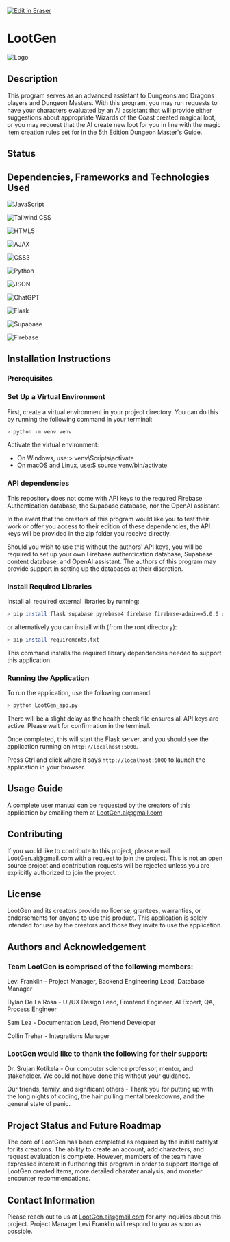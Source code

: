 <p><a target="_blank" href="https://app.eraser.io/workspace/NNKvxCtDuWTzIT9m3tDY" id="edit-in-eraser-github-link"><img alt="Edit in Eraser" src="https://firebasestorage.googleapis.com/v0/b/second-petal-295822.appspot.com/o/images%2Fgithub%2FOpen%20in%20Eraser.svg?alt=media&amp;token=968381c8-a7e7-472a-8ed6-4a6626da5501"></a></p>

# LootGen
![Logo](https://bitbucket.org/lootgen/lootgen-repository/raw/6ba5802e7f502cf98dd4cb08246c7368a95d9186/static/images/lootgen_logo_only_outline_blackVersion3-p-500.png "")

## Description
This program serves as an advanced assistant to Dungeons and Dragons players and Dungeon Masters. With this program, you may run requests to have your characters evaluated by an AI assistant that will provide either suggestions about appropriate Wizards of the Coast created magical loot, or you may request that the AI create new loot for you in line with the magic item creation rules set for in the 5th Edition Dungeon Master's Guide.

## Status
## Dependencies, Frameworks and Technologies Used
![JavaScript](https://img.shields.io/badge/JavaScript-F7DF1E?style=for-the-badge&logo=javascript&logoColor=black "")

![Tailwind CSS](https://img.shields.io/badge/Tailwind_CSS-06B6D4?style=for-the-badge&logo=tailwind-css&logoColor=white "")

![HTML5](https://img.shields.io/badge/HTML5-E34F26?style=for-the-badge&logo=html5&logoColor=white "")

![AJAX](https://img.shields.io/badge/AJAX-FF6900?style=for-the-badge&logo=ajax&logoColor=white "")

![CSS3](https://img.shields.io/badge/CSS3-1572B6?style=for-the-badge&logo=css3&logoColor=white "")

![Python](https://img.shields.io/badge/Python-3776AB?style=for-the-badge&logo=python&logoColor=white "")

![JSON](https://img.shields.io/badge/JSON-000000?style=for-the-badge&logo=json&logoColor=white "")

![ChatGPT](https://img.shields.io/badge/ChatGPT-000000?style=for-the-badge&logo=openai&logoColor=white "")

![Flask](https://img.shields.io/badge/Flask-000000?style=for-the-badge&logo=flask&logoColor=white "")

![Supabase](https://img.shields.io/badge/Supabase-3ECF8E?style=for-the-badge&logo=supabase&logoColor=white "")

![Firebase](https://img.shields.io/badge/Firebase-FFCA28?style=for-the-badge&logo=firebase&logoColor=black "")

## Installation Instructions
### Prerequisites
### Set Up a Virtual Environment
First, create a virtual environment in your project directory. You can do this by running the following command in your terminal:

```bash
> python -m venv venv
```
Activate the virtual environment:

- On Windows, use:> venv\Scripts\activate
- On macOS and Linux, use:$ source venv/bin/activate
### API dependencies
This repository does not come with API keys to the required Firebase Authentication database, the Supabase database, nor the OpenAI assistant.

In the event that the creators of this program would like you to test their work or offer you access to their edition of these dependencies, the API keys will be provided in the zip folder you receive directly.

Should you wish to use this without the authors' API keys, you will be required to set up your own Firebase authentication database, Supabase content database, and OpenAI assistant. The authors of this program may provide support in setting up the databases at their discretion.

### Install Required Libraries
Install all required external libraries by running:

```bash
> pip install flask supabase pyrebase4 firebase firebase-admin==5.0.0 openai==0.28
```
or alternatively you can install with (from the root directory):

```bash
> pip install requirements.txt
```
This command installs the required library dependencies needed to support this application.

### Running the Application
To run the application, use the following command:

```bash
> python LootGen_app.py
```
There will be a slight delay as the health check file ensures all API keys are active. Please wait for confirmation in the terminal.

Once completed, this will start the Flask server, and you should see the application running on `http://localhost:5000`.

Press Ctrl and click where it says `http://localhost:5000` to launch the application in your browser.

## Usage Guide
A complete user manual can be requested by the creators of this application by emailing them at [﻿LootGen.ai@gmail.com](mailto:LootGen.ai@gmail.com) 

## Contributing
If you would like to contribute to this project, please email [﻿LootGen.ai@gmail.com](mailto:LootGen.ai@gmail.com) with a request to join the project. This is not an open source project and contribution requests will be rejected unless you are explicitly authorized to join the project.

## License
LootGen and its creators provide no license, grantees, warranties, or endorsements for anyone to use this product. This application is solely intended for use by the creators and those they invite to use the application.

## Authors and Acknowledgement
### Team LootGen is comprised of the following members:
Levi Franklin - Project Manager, Backend Engineering Lead, Database Manager

Dylan De La Rosa - UI/UX Design Lead, Frontend Engineer, AI Expert, QA, Process Engineer

Sam Lea - Documentation Lead, Frontend Developer

Collin Trehar - Integrations Manager

### LootGen would like to thank the following for their support:
Dr. Srujan Kotikela - Our computer science professor, mentor, and stakeholder. We could not have done this without your guidance.

Our friends, family, and significant others - Thank you for putting up with the long nights of coding, the hair pulling mental breakdowns, and the general state of panic.

## Project Status and Future Roadmap
The core of LootGen has been completed as required by the initial catalyst for its creations. The ability to create an account, add characters, and request evaluation is complete. However, members of the team have expressed interest in furthering this program in order to support storage of LootGen created items, more detailed charater analysis, and monster encounter recommendations.

## Contact Information
Please reach out to us at [﻿LootGen.ai@gmail.com](mailto:LootGen.ai@gmail.com) for any inquiries about this project. Project Manager Levi Franklin will respond to you as soon as possible.



<!--- Eraser file: https://app.eraser.io/workspace/NNKvxCtDuWTzIT9m3tDY --->